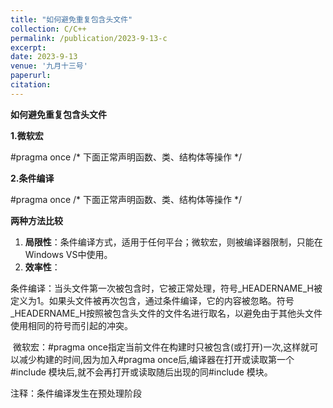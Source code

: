 ```yaml
---
title: "如何避免重复包含头文件"
collection: C/C++
permalink: /publication/2023-9-13-c
excerpt: 
date: 2023-9-13
venue: '九月十三号'
paperurl: 
citation: 
---
```




**如何避免重复包含头文件**

**1.微软宏**

#pragma once
/* 下面正常声明函数、类、结构体等操作 */

**2.条件编译**

#pragma once
/* 下面正常声明函数、类、结构体等操作 */

**两种方法比较**

1. **局限性**：条件编译方式，适用于任何平台；微软宏，则被编译器限制，只能在Windows VS中使用。
2. **效率性**：

​		条件编译：当头文件第一次被包含时，它被正常处理，符号_HEADERNAME_H被定义为1。如果头文件被再次包含，通过条件编译，它的内容被忽略。符号_HEADERNAME_H按照被包含头文件的文件名进行取名，以避免由于其他头文件使用相同的符号而引起的冲突。

​		微软宏：#pragma once指定当前文件在构建时只被包含(或打开)一次,这样就可以减少构建的时间,因为加入#pragma once后,编译器在打开或读取第一个#include 模块后,就不会再打开或读取随后出现的同#include 模块。



注释：条件编译发生在预处理阶段
